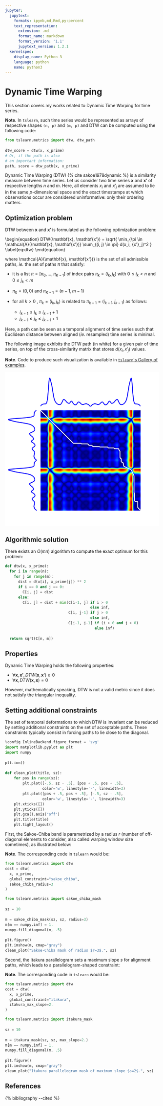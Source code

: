 ```yaml
---
jupyter:
  jupytext:
    formats: ipynb,md,Rmd,py:percent
    text_representation:
      extension: .md
      format_name: markdown
      format_version: '1.1'
      jupytext_version: 1.2.1
  kernelspec:
    display_name: Python 3
    language: python
    name: python3
---
```


# Dynamic Time Warping

This section covers my works related to Dynamic Time Warping for time series.

<!-- #region {"tags": ["popout"]} -->
**Note.** In ``tslearn``, such time series would be represented as arrays of
respective
shapes `(n, p)` and `(m, p)` and DTW can be computed using the following code:

```python
from tslearn.metrics import dtw, dtw_path

dtw_score = dtw(x, x_prime)
# Or, if the path is also
# an important information:
path, score = dtw_path(x, x_prime)
```
<!-- #endregion -->

Dynamic Time Warping (DTW) {% cite sakoe1978dynamic %} is a similarity measure
between time series.
Let us consider two time series $\mathbf{x}$ and
$\mathbf{x'}$ of respective lengths $n$ and
$m$.
Here, all elements $x_i$ and ${x'}_j$ are assumed to lie in the same
$p$-dimensional space and the exact timestamps at which observations occur are
considered uninformative: only their ordering matters.

## Optimization problem

DTW between $\mathbf{x}$ and $\mathbf{x'}$ is formulated as the following
optimization problem:

\begin{equation}
DTW(\mathbf{x}, \mathbf{x'}) =
    \sqrt{ \min_{\pi \in \mathcal{A}(\mathbf{x}, \mathbf{x'})}
        \sum_{(i, j) \in \pi} d(x_i, {x'}_j)^2 }
\label{eq:dtw}
\end{equation}

where \mathcal{A}(\mathbf{x}, \mathbf{x'})} is the set of all admissible paths,
_ie._ the set of paths $\pi$ that satisfy:

* it is a list $\pi = [\pi_0, \dots , \pi_{K-1}]$ of index pairs
  $\pi_k = (i_k, j_k)$ with $0 \leq i_k < n$ and $0 \leq j_k < m$
* $\pi_0 = (0, 0)$ and $\pi_{K-1} = (n - 1, m - 1)$
* for all $k > 0$ , $\pi_k = (i_k, j_k)$ is related to
  $\pi_{k-1} = (i_{k-1}, j_{k-1})$ as follows:

  * $i_{k-1} \leq i_k \leq i_{k-1} + 1$
  * $j_{k-1} \leq j_k \leq j_{k-1} + 1$

Here, a path can be seen as a temporal alignment of time series such that
Euclidean distance between aligned (_ie._ resampled) time series is minimal.

The following image exhibits the DTW path (in white) for a given pair of time
series, on top of the cross-similarity matrix that stores $d(x_i, {x'}_j)$
values.

<!-- #region {"tags": ["popout"]} -->
**Note.** Code to produce such visualization is available in [``tslearn``'s
Gallery of
examples](https://tslearn.readthedocs.io/en/latest/auto_examples/plot_dtw.html).
<!-- #endregion -->

![](../../images/dtw.png)

## Algorithmic solution

There exists an $O(mn)$ algorithm to compute the exact optimum for this
problem:

```python
def dtw(x, x_prime):
  for i in range(n):
    for j in range(m):
      dist = d(x[i], x_prime[j]) ** 2
      if i == 0 and j == 0:
        C[i, j] = dist
      else:
        C[i, j] = dist + min(C[i-1, j] if i > 0
                                       else inf,
                             C[i, j-1] if j > 0
                                       else inf,
                             C[i-1, j-1] if (i > 0 and j > 0)
                                         else inf)

  return sqrt(C[n, m])
```


## Properties

Dynamic Time Warping holds the following properties:

* $\forall \mathbf{x}, \mathbf{x'}, DTW(\mathbf{x}, \mathbf{x'}) \geq 0$
* $\forall \mathbf{x}, DTW(\mathbf{x}, \mathbf{x}) = 0$

However, mathematically speaking, DTW is not a valid metric since it does
not satisfy the triangular inequality.

## Setting additional constraints

The set of temporal deformations to which DTW is invariant can be reduced by
setting additional constraints on the set of acceptable paths.
These constraints typically consist in forcing paths to lie close to the
diagonal.

```python tags=["hide_input"]
%config InlineBackend.figure_format = 'svg'
import matplotlib.pyplot as plt
import numpy

plt.ion()

def clean_plot(title, sz):
    for pos in range(sz):
        plt.plot([-.5, sz - .5], [pos + .5, pos + .5],
                 color='w', linestyle='-', linewidth=3)
        plt.plot([pos + .5, pos + .5], [-.5, sz - .5],
                 color='w', linestyle='-', linewidth=3)
    plt.xticks([])
    plt.yticks([])
    plt.gca().axis("off")
    plt.title(title)
    plt.tight_layout()
```

First, the Sakoe-Chiba band is parametrized by a radius $r$ (number of
off-diagonal elements to consider, also called warping window size sometimes),
as illustrated below:


<!-- #region {"tags": ["popout"]} -->
**Note.** The corresponding code in ``tslearn`` would be:

```python
from tslearn.metrics import dtw
cost = dtw(
  x, x_prime,
  global_constraint="sakoe_chiba",
  sakoe_chiba_radius=3
)
```
<!-- #endregion -->

```python
from tslearn.metrics import sakoe_chiba_mask

sz = 10

m = sakoe_chiba_mask(sz, sz, radius=3)
m[m == numpy.inf] = 1.
numpy.fill_diagonal(m, .5)

plt.figure()
plt.imshow(m, cmap="gray")
clean_plot("Sakoe-Chiba mask of radius $r=3$.", sz)
```

Second, the Itakura parallelogram sets a maximum slope $s$ for alignment
paths, which leads to a parallelogram-shaped constraint:

<!-- #region {"tags": ["popout"]} -->
**Note.** The corresponding code in ``tslearn`` would be:

```python
from tslearn.metrics import dtw
cost = dtw(
  x, x_prime,
  global_constraint="itakura",
  itakura_max_slope=2.
)
```
<!-- #endregion -->

```python
from tslearn.metrics import itakura_mask

sz = 10

m = itakura_mask(sz, sz, max_slope=2.)
m[m == numpy.inf] = 1.
numpy.fill_diagonal(m, .5)

plt.figure()
plt.imshow(m, cmap="gray")
clean_plot("Itakura parallelogram mask of maximum slope $s=2$.", sz)
```

## References

{% bibliography --cited %}

